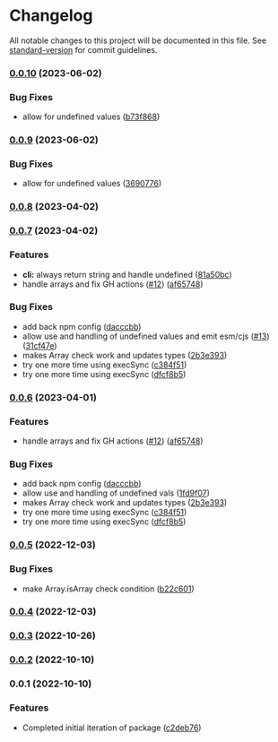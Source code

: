 # Changelog

All notable changes to this project will be documented in this file. See [standard-version](https://github.com/conventional-changelog/standard-version) for commit guidelines.

### [0.0.10](https://github.com/tbusillo/teensy-cx/compare/v0.0.8...v0.0.10) (2023-06-02)

### Bug Fixes

- allow for undefined values ([b73f868](https://github.com/tbusillo/teensy-cx/commit/b73f86821f088eca091758d5b964564304433f51))

### [0.0.9](https://github.com/tbusillo/teensy-cx/compare/v0.0.8...v0.0.9) (2023-06-02)

### Bug Fixes

- allow for undefined values ([3690776](https://github.com/tbusillo/teensy-cx/commit/3690776828f1f46dd806daee161c9f936c01d59f))

### [0.0.8](https://github.com/tbusillo/teensy-cx/compare/v0.0.7...v0.0.8) (2023-04-02)

### [0.0.7](https://github.com/tbusillo/teensy-cx/compare/v0.0.5...v0.0.7) (2023-04-02)

### Features

- **cli:** always return string and handle undefined ([81a50bc](https://github.com/tbusillo/teensy-cx/commit/81a50bc1a6bdf2ba5fe4d6fedbd505551ca21243))
- handle arrays and fix GH actions ([#12](https://github.com/tbusillo/teensy-cx/issues/12)) ([af65748](https://github.com/tbusillo/teensy-cx/commit/af65748911d5b30955403792a0295827cf582586))

### Bug Fixes

- add back npm config ([dacccbb](https://github.com/tbusillo/teensy-cx/commit/dacccbb1518379a5546459420691e2091f841b99))
- allow use and handling of undefined values and emit esm/cjs ([#13](https://github.com/tbusillo/teensy-cx/issues/13)) ([31cf47e](https://github.com/tbusillo/teensy-cx/commit/31cf47e185276ce071bb6091ddc92594f5aba634))
- makes Array check work and updates types ([2b3e393](https://github.com/tbusillo/teensy-cx/commit/2b3e3938fae3958d82a4c0ef6eb4c6aa77a10038))
- try one more time using execSync ([c384f51](https://github.com/tbusillo/teensy-cx/commit/c384f5106a1af4b23dc092ceccb9b31f7e393dc1))
- try one more time using execSync ([dfcf8b5](https://github.com/tbusillo/teensy-cx/commit/dfcf8b5b9ce7deb85d6da6cf861cf2265b5141a5))

### [0.0.6](https://github.com/tbusillo/teensy-cx/compare/v0.0.5...v0.0.6) (2023-04-01)

### Features

- handle arrays and fix GH actions ([#12](https://github.com/tbusillo/teensy-cx/issues/12)) ([af65748](https://github.com/tbusillo/teensy-cx/commit/af65748911d5b30955403792a0295827cf582586))

### Bug Fixes

- add back npm config ([dacccbb](https://github.com/tbusillo/teensy-cx/commit/dacccbb1518379a5546459420691e2091f841b99))
- allow use and handling of undefined vals ([1fd9f07](https://github.com/tbusillo/teensy-cx/commit/1fd9f076a7d60471fd4146d3e48594b6d43b3453))
- makes Array check work and updates types ([2b3e393](https://github.com/tbusillo/teensy-cx/commit/2b3e3938fae3958d82a4c0ef6eb4c6aa77a10038))
- try one more time using execSync ([c384f51](https://github.com/tbusillo/teensy-cx/commit/c384f5106a1af4b23dc092ceccb9b31f7e393dc1))
- try one more time using execSync ([dfcf8b5](https://github.com/tbusillo/teensy-cx/commit/dfcf8b5b9ce7deb85d6da6cf861cf2265b5141a5))

### [0.0.5](https://github.com/tbusillo/teensy-cx/compare/v0.0.4...v0.0.5) (2022-12-03)

### Bug Fixes

- make Array.isArray check condition ([b22c601](https://github.com/tbusillo/teensy-cx/commit/b22c60171728e6bb9b5d9542b1dc6839631bad4b))

### [0.0.4](https://github.com/tbusillo/teensy-cx/compare/v0.0.3...v0.0.4) (2022-12-03)

### [0.0.3](https://github.com/tbusillo/teensy-cx/compare/v0.0.2...v0.0.3) (2022-10-26)

### [0.0.2](https://github.com/tbusillo/teensy-cx/compare/v0.0.1...v0.0.2) (2022-10-10)

### 0.0.1 (2022-10-10)

### Features

- Completed initial iteration of package ([c2deb76](https://github.com/tbusillo/teensy-cx/commit/c2deb76391fdece29b43c20135bd1dfda9398717))
